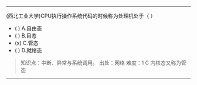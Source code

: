 ---
(西北工业大学)CPU执行操作系统代码的时候称为处理机处于（ ）
- ( ) A.自由态
- ( ) B.目态
- (x) C.管态
- ( ) D.就绪态

> 知识点：中断、异常与系统调用。
> 出处：网络
> 难度：1
> C 内核态又称为管态

---